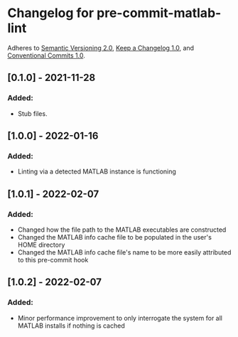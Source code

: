 # Changelog for pre-commit-matlab-lint

Adheres to [Semantic Versioning 2.0](https://semver.org/spec/v2.0.0.html),
[Keep a Changelog 1.0](https://keepachangelog.com/en/1.0.0/),
and [Conventional Commits 1.0](https://www.conventionalcommits.org/en/v1.0.0/).

## [0.1.0] - 2021-11-28

### Added:

- Stub files.

## [1.0.0] - 2022-01-16

### Added:

- Linting via a detected MATLAB instance is functioning

## [1.0.1] - 2022-02-07

### Added:

- Changed how the file path to the MATLAB executables are constructed
- Changed the MATLAB info cache file to be populated in the user's HOME directory
- Changed the MATLAB info cache file's name to be more easily attributed to this pre-commit hook

## [1.0.2] - 2022-02-07

### Added:

- Minor performance improvement to only interrogate the system for all MATLAB installs if nothing is cached
